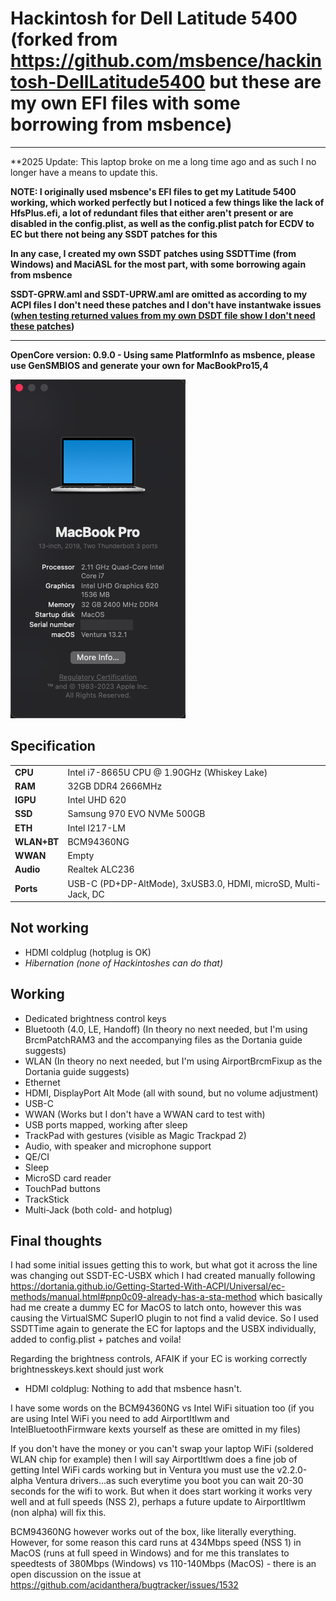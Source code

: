 # Hackintosh for Dell Latitude 5400 (forked from https://github.com/msbence/hackintosh-DellLatitude5400 but these are my own EFI files with some borrowing from msbence)

---
**2025 Update: This laptop broke on me a long time ago and as such I no longer have a means to update this. 

**NOTE: I originally used msbence's EFI files to get my Latitude 5400 working, which worked perfectly but I noticed a few things like the lack of HfsPlus.efi, a lot of redundant files that either aren't present or are disabled in the config.plist, as well as the config.plist patch for ECDV to EC but there not being any SSDT patches for this**

**In any case, I created my own SSDT patches using SSDTTime (from Windows) and MaciASL for the most part, with some borrowing again from msbence**

**SSDT-GPRW.aml and SSDT-UPRW.aml are omitted as according to my ACPI files I don't need these patches and I don't have instantwake issues ([when testing returned values from my own DSDT file show I don't need these patches](https://dortania.github.io/OpenCore-Post-Install/usb/misc/instant-wake.html))**

---

**OpenCore version: 0.9.0 - Using same PlatformInfo as msbence, please use GenSMBIOS and generate your own for MacBookPro15,4**

![About my Mac](System.png)

## Specification

| | |
|-|-|
|**CPU**|Intel i7-8665U CPU @ 1.90GHz (Whiskey Lake)|
|**RAM**|32GB DDR4 2666MHz|
|**IGPU**|Intel UHD 620|
|**SSD**|Samsung 970 EVO NVMe 500GB|
|**ETH**|Intel I217-LM|
|**WLAN+BT**|BCM94360NG|
|**WWAN**|Empty|
|**Audio**|Realtek ALC236|
|**Ports**|USB-C (PD+DP-AltMode), 3xUSB3.0, HDMI, microSD, Multi-Jack, DC|

## Not working

- HDMI coldplug (hotplug is OK)
- *Hibernation (none of Hackintoshes can do that)*

## Working

- Dedicated brightness control keys
- Bluetooth (4.0, LE, Handoff) (In theory no next needed, but I'm using BrcmPatchRAM3 and the accompanying files as the Dortania guide suggests)
- WLAN (In theory no next needed, but I'm using AirportBrcmFixup as the Dortania guide suggests)
- Ethernet
- HDMI, DisplayPort Alt Mode (all with sound, but no volume adjustment)
- USB-C 
- WWAN (Works but I don't have a WWAN card to test with)
- USB ports mapped, working after sleep
- TrackPad with gestures (visible as Magic Trackpad 2)
- Audio, with speaker and microphone support
- QE/CI
- Sleep
- MicroSD card reader
- TouchPad buttons
- TrackStick
- Multi-Jack (both cold- and hotplug)

## Final thoughts

I had some initial issues getting this to work, but what got it across the line was changing out SSDT-EC-USBX which I had created manually following https://dortania.github.io/Getting-Started-With-ACPI/Universal/ec-methods/manual.html#pnp0c09-already-has-a-sta-method which basically had me create a dummy EC for MacOS to latch onto, however this was causing the VirtualSMC SuperIO plugin to not find a valid device. So I used SSDTTime again to generate the EC for laptops and the USBX individually, added to config.plist + patches and voila!

Regarding the brightness controls, AFAIK if your EC is working correctly brightnesskeys.kext should just work

 - HDMI coldplug: Nothing to add that msbence hasn't.

I have some words on the BCM94360NG vs Intel WiFi situation too (if you are using Intel WiFi you need to add AirportItlwm and IntelBluetoothFirmware kexts yourself as these are omitted in my files)

If you don't have the money or you can't swap your laptop WiFi (soldered WLAN chip for example) then I will say AirportItlwm does a fine job of getting Intel WiFi cards working but in Ventura you must use the v2.2.0-alpha Ventura drivers...as such everytime you boot you can wait 20-30 seconds for the wifi to work. But when it does start working it works very well and at full speeds (NSS 2), perhaps a future update to AirportItlwm (non alpha) will fix this.

BCM94360NG however works out of the box, like literally everything. However, for some reason this card runs at 434Mbps speed (NSS 1) in MacOS (runs at full speed in Windows) and for me this translates to speedtests of 380Mbps (Windows) vs 110-140Mbps (MacOS) - there is an open discussion on the issue at https://github.com/acidanthera/bugtracker/issues/1532
